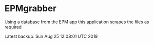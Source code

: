 # EPMgrabber
Using a database from the EPM app this application scrapes the files as required


Latest backup: Sun Aug 25 12:08:01 UTC 2019
